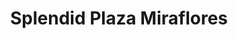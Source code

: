 ---
title: "Splendid Plaza Miraflores"
url: /tegucigalpa/splendid-plaza-miraflores/
shop: Allgemein
---